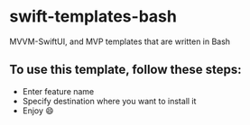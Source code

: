 # swift-templates-bash
MVVM-SwiftUI, and MVP templates that are written in Bash

## To use this template, follow these steps:
- Enter feature name
- Specify destination where you want to install it
- Enjoy :smile:
